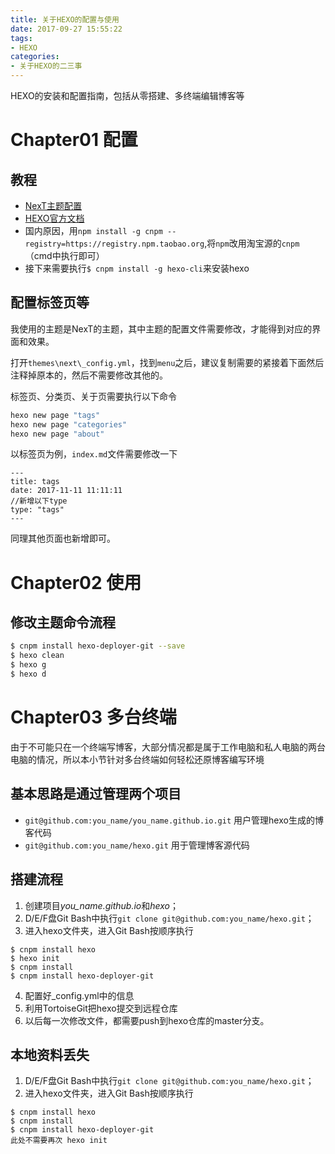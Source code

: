 ```yaml
---
title: 关于HEXO的配置与使用
date: 2017-09-27 15:55:22
tags:
- HEXO
categories:
- 关于HEXO的二三事
---
```

HEXO的安装和配置指南，包括从零搭建、多终端编辑博客等
<!--more-->
# Chapter01 配置
## 教程
- [NexT主题配置](http://theme-next.iissnan.com/getting-started.html#avatar-setting)
- [HEXO官方文档](https://hexo.io/docs/index.html)
- 国内原因，用`npm install -g cnpm --registry=https://registry.npm.taobao.org`,将`npm`改用淘宝源的`cnpm`（cmd中执行即可）
- 接下来需要执行`$ cnpm install -g hexo-cli`来安装hexo

## 配置标签页等
我使用的主题是NexT的主题，其中主题的配置文件需要修改，才能得到对应的界面和效果。

打开`themes\next\_config.yml`，找到`menu`之后，建议复制需要的紧接着下面然后注释掉原本的，然后不需要修改其他的。

标签页、分类页、关于页需要执行以下命令
```bash
hexo new page "tags"
hexo new page "categories"
hexo new page "about"
```
以标签页为例，`index.md`文件需要修改一下
```
---
title: tags
date: 2017-11-11 11:11:11
//新增以下type
type: "tags"
---
```
同理其他页面也新增即可。
# Chapter02 使用
## 修改主题命令流程
```bash
$ cnpm install hexo-deployer-git --save
$ hexo clean
$ hexo g
$ hexo d
```
# Chapter03 多台终端
由于不可能只在一个终端写博客，大部分情况都是属于工作电脑和私人电脑的两台电脑的情况，所以本小节针对多台终端如何轻松还原博客编写环境
## 基本思路是通过管理两个项目
- `git@github.com:you_name/you_name.github.io.git` 用户管理hexo生成的博客代码
- `git@github.com:you_name/hexo.git` 用于管理博客源代码

## 搭建流程
1. 创建项目*you_name.github.io*和*hexo*；
2. D/E/F盘Git Bash中执行`git clone git@github.com:you_name/hexo.git`；
3. 进入hexo文件夹，进入Git Bash按顺序执行
```
$ cnpm install hexo
$ hexo init
$ cnpm install
$ cnpm install hexo-deployer-git
```
4. 配置好_config.yml中的信息
5. 利用TortoiseGit把hexo提交到远程仓库
6. 以后每一次修改文件，都需要push到hexo仓库的master分支。

## 本地资料丢失
1. D/E/F盘Git Bash中执行`git clone git@github.com:you_name/hexo.git`；
2. 进入hexo文件夹，进入Git Bash按顺序执行
```
$ cnpm install hexo
$ cnpm install
$ cnpm install hexo-deployer-git
此处不需要再次 hexo init
```
